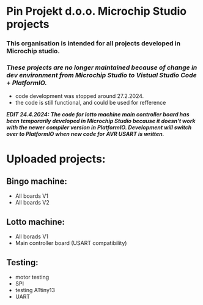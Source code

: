 # Pin Projekt d.o.o. Microchip Studio projects

### This organisation is intended for all projects developed in Microchip studio.

### ***These projects are no longer maintained because of change in dev environment from Microchip Studio to Vistual Studio Code + PlatformIO.***
- code development was stopped around 27.2.2024.
- the code is still functional, and could be used for refference

***EDIT 24.4.2024: The code for lotto machine main controller board has been temporarily developed in Microchip Studio because it doesn't work with the newer compiler version in PlatformIO. 
Development will switch over to PlatformIO when new code for AVR USART is written.***


# Uploaded projects:

## Bingo machine:
- All boards V1
- All boards V2

## Lotto machine:
- All borads V1
- Main controller board (USART compatibility)

## Testing:
- motor testing
- SPI
- testing ATtiny13
- UART
